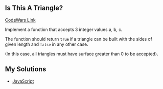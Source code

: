 ## Is This A Triangle?
[CodeWars Link](https://www.codewars.com/kata/56606694ec01347ce800001b)

Implement a function that accepts 3 integer values a, b, c.

The function should return `true` if a triangle can be built with the sides of given length and `false` in any other case.

(In this case, all triangles must have surface greater than 0 to be accepted).

## My Solutions
- [JavaScript](Is-This-A-Triangle.js)